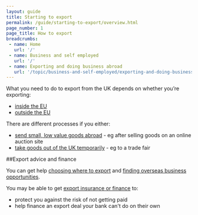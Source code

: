 ```yaml
---
layout: guide
title: Starting to export
permalink: /guide/starting-to-export/overview.html
page_number: 1
page_title: How to export
breadcrumbs:
 - name: Home
   url: '/'
 - name: Business and self employed
   url: '/'
 - name: Exporting and doing business abroad
   url: '/topic/business-and-self-employed/exporting-and-doing-business-abroad.html'   
---
```


What you need to do to export from the UK depends on whether you’re exporting:

- [inside the EU](/guide/starting-to-export/move-goods-inside-the-eu.html)
- [outside the EU](/guide/starting-to-export/export-outside-the-eu.html)

There are different processes if you either:

- [send small, low value goods abroad](https://www.gov.uk/send-goods-abroad) - eg after selling goods on an online auction site
- [take goods out of the UK temporarily](/guide/take-goods-out-uk-temporarily-for-business/overview.html) - eg to a trade fair

##Export advice and finance

You can get help [choosing where to export](/answer/choosing-export-market-ukti.html) and [finding overseas business opportunities](/start/find-overseas-business-opportunities.html).

You may be able to get [export insurance or finance](/export-insurance-export-finance.html) to:

- protect you against the risk of not getting paid  
- help finance an export deal your bank can't do on their own   
